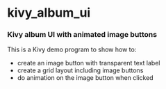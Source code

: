 # kivy_album_ui

### Kivy album UI with animated image buttons

This is a Kivy demo program to show how to:

- create an image button with transparent text label
- create a grid layout including image buttons
- do animation on the image button when clicked  
